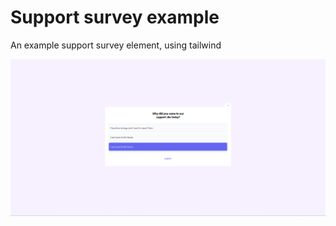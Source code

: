 # Support survey example

An example support survey element, using tailwind

![Preview](preview.png)
